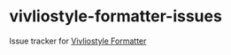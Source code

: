 # vivliostyle-formatter-issues
Issue tracker for [Vivliostyle Formatter](http://vivliostyle.com/en/vivliostyle-formatter/)
